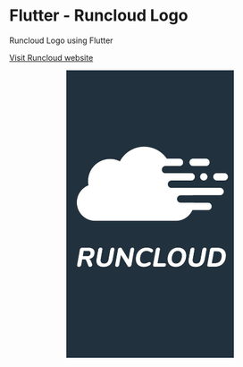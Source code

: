 # Flutter - Runcloud Logo

Runcloud Logo using Flutter

[Visit Runcloud website](https://runcloud.io)

<div align="center">
   <img src="screenshot.jpg" width="300" />
</div>
